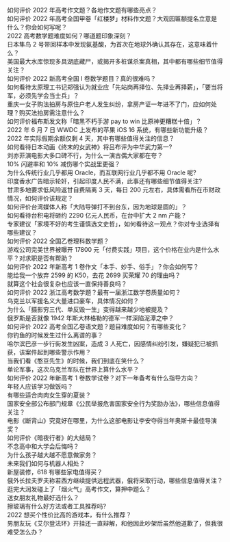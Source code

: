 如何评价 2022 年高考作文题？各地作文题有哪些亮点？  
如何评价 2022 年高考全国甲卷「红楼梦」材料作文题？大观园匾额提名立意是什么？你会如何写呢？  
2022 高考数学题难度如何？哪道题印象深刻？  
日本隼鸟 2 号带回样本中发现氨基酸，为首次在地球外确认其存在，这意味着什么？  
美国最大水库惊现多具湖底藏尸，或揭开多桩谋杀案真相，其中都有哪些细节值得关注？  
如何评价 2022 新高考全国 Ⅰ 卷数学题目？真的很难吗？  
如何看待太原理工书记郑强认为就业应「先站岗再择位、先择业再择薪」，「要当将军，必须先学会当士兵」？  
重庆一女子购法拍房与原住户老人发生纠纷，拿房产证一年进不了门，应如何处理？购买法拍房需注意什么？  
如何评价福布斯发文称「暗黑不朽手游 pay to win 比原神更糟糕十倍」？  
2022 年 6 月 7 日 WWDC 上发布的苹果 iOS 16 系统，有哪些新功能升级？  
2022 年实际假期余额仅剩 4 天，其中有哪些值得关注的信息？  
如何看待日本动画《终末的女武神》将吕布评为中华武力第一?  
刘亦菲演电影大多口碑不行，为什么一演古偶大家都在夸？  
10% 闪避率和 10% 减伤哪个实战里更强？  
为什么传统行业几乎都用 Oracle，而互联网行业几乎都不用 Oracle 呢?  
印度香水广告暗示轮奸，引起印度人民不满，此事还有哪些细节值得关注?  
甘肃多地要求低风险返甘自费隔离 3 天，每日 200 元左右，具体需看所在市财政情况，如何评价该规定？  
如何评价台湾媒体人称「大陆导弹打不到台东，因为地球是圆的」？  
如何看待台积电将砸约 2290 亿元人民币，在台中扩大 2 nm 产能？  
专家建议「家境不好的考生谨慎选文史哲」，如何看待这一观点？你对专业选择有哪些建议？  
如何评价 2022 全国乙卷理科数学题？  
游戏公司完美世界被曝开 17800 元「付费实践」项目，这个价格在业内是什么水平？对求职是否有帮助？  
如何评价 2022 年新高考 1 卷作文「本手、妙手、俗手」？你会如何写？  
能给我一个放弃 2599 的 K50，去花 2699 买荣耀 70 的理由吗？  
就算这个社会很复杂也应该一直保持善良吗？  
如何评价 2022 浙江高考数学题？最有一届浙江数学卷质量如何？  
乌克兰以军援名义大量进口豪车，具体情况如何？  
为什么「摄影穷三代、单反毁一生」变得越来越少地被提及？  
俄罗斯是否就像 1942 年斯大林格勒的德军一样深陷泥潭之中？  
如何评价 2022 高考全国乙卷语文题？题目难度如何？有哪些变化？  
你钓鱼的时候发生过什么离谱的事？  
哈尔滨巴彦一步行街发生凶案，造成 3 人死亡，因感情纠纷引发，嫌疑犯已被抓获，该案件起到哪些警示作用？  
当我们看《憨豆先生》的时候，我们到底在笑什么？  
单论军事，这次乌克兰军队在世界上算什么水平？  
如何评价 2022 年新高考 1 卷数学试卷？对下一年备考有什么指导方向？  
年轻人应该学习做饭吗？  
有哪些适合肉肉女生穿的夏装？  
国家安全部公布部门规章《公民举报危害国家安全行为奖励办法》，哪些信息值得关注？  
电影《断背山》究竟好在哪里，为什么这部电影让李安夺得当年奥斯卡最佳导演奖？  
如何评价《暗夜行者》的大结局？  
不念高中和大学会后悔吗？  
为什么孩子越大越不愿意做家务？  
未来我们如何与机器人相处？  
新屋装修，618 有哪些家电值得买？  
俄外长拉夫罗夫称若西方继续提供远程武器，俄将采取行动，哪些信息值得关注？  
逛完大润发碰上了「烟火气」高考作文，算押中题么？  
送女朋友礼物最好选什么？  
擦玻璃有什么好方法或者工具推荐吗?  
2022 想买个性价比高的游戏本，有什么推荐？  
男朋友玩《艾尔登法环》开挂还一直辩解，和他因此吵架后虽然他道歉了，但我很难受怎么办？  
